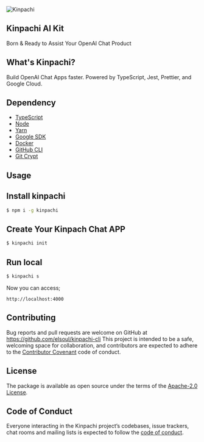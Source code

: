 ![Kinpachi](https://user-images.githubusercontent.com/20677823/228285425-ab1fecc9-982a-44c9-8aca-b01394771d41.png)

## Kinpachi AI Kit

Born & Ready to Assist Your OpenAI Chat Product

## What's Kinpachi?

Build OpenAI Chat Apps faster.
Powered by TypeScript, Jest, Prettier, and Google Cloud.

## Dependency

- [TypeScript](https://www.typescriptlang.org/)
- [Node](https://nodejs.org/)
- [Yarn](https://yarnpkg.com/)
- [Google SDK](https://cloud.google.com/sdk/docs)
- [Docker](https://www.docker.com/)
- [GitHub CLI](https://cli.github.com/)
- [Git Crypt](https://github.com/AGWA/git-crypt)

## Usage

## Install kinpachi

```bash
$ npm i -g kinpachi
```

## Create Your Kinpach Chat APP

```bash
$ kinpachi init
```

## Run local

```bash
$ kinpachi s
```

Now you can access;

`http://localhost:4000`

## Contributing

Bug reports and pull requests are welcome on GitHub at https://github.com/elsoul/kinpachi-cli This project is intended to be a safe, welcoming space for collaboration, and contributors are expected to adhere to the [Contributor Covenant](http://contributor-covenant.org) code of conduct.

## License

The package is available as open source under the terms of the [Apache-2.0 License](https://www.apache.org/licenses/LICENSE-2.0).

## Code of Conduct

Everyone interacting in the Kinpachi project’s codebases, issue trackers, chat rooms and mailing lists is expected to follow the [code of conduct](https://github.com/elsoul/kinpachi-cli/blob/master/CODE_OF_CONDUCT.md).
